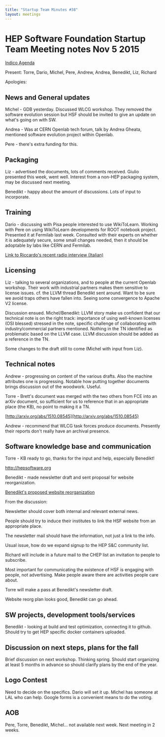 ```yaml
---
title: "Startup Team Minutes #38"
layout: meetings
---
```


# HEP Software Foundation Startup Team Meeting notes Nov 5 2015

[Indico Agenda](https://indico.cern.ch/event/460314/)

Present:  Torre, Dario, Michel, Pere, Andrew, Andrea, Benedikt, Liz, Richard

Apologies:

## News and General updates

Michel - GDB yesterday. Discussed WLCG workshop. They removed the software evolution session but HSF should be invited to give an update on what's going on with SW.

Andrea - Was at CERN Openlab tech forum, talk by Andrea Gheata, mentioned software evolution project within Openlab.

Pere - there's extra funding for this.

## Packaging

Liz - advertised the documents, lots of comments received. Giulio presented this week, went well.
Interest from a non-HEP packaging system, may be discussed next meeting.

Benedikt - happy about the amount of discussions. Lots of input to incorporate.

## Training

Dario - discussing with Pisa people interested to use WikiToLearn.
Working with Pere on using WikiToLearn developments for ROOT notebook project.
Presented it at Fermilab last week. Consulted with their experts on whether it is adequately secure, some small changes needed, then it should be adoptable by labs like CERN and Fermilab.

[Link to Riccardo's recent radio interview (Italian)](http://podcast.radiopopolare.it/pionieri_1_20_10_2015.mp3)

## Licensing

Liz - talking to several organizations, and to people at the current Openlab workshop. Their work with industrial partners makes them sensitive to license issues. cf. the LLVM thread Benedikt sent around. Want to be sure we avoid traps others have fallen into. Seeing some convergence to Apache V2 license.

Discussion ensued. Michel/Benedikt: LLVM story make us confident that our technical note is on the right track: importance of using well-known licenses (OSI blessed) stressed in the note, specific challenge of collaborating with industry/commercial partners mentioned. Nothing in the TN identified as problematic based on the LLVM case. LLVM discussion should be added as a reference in the TN.

Some changes to the draft still to come (Michel with input from Liz).

## Technical notes

Andrew - progressing on content of the various drafts. Also the machine attributes one is progressing. Notable how putting together documents brings discussion out of the woodwork. Useful.

Torre - Brett's document was merged with the two others from FCE into an arXiv document, so sufficient for us to reference that in an appropriate place (the KB), no point to making it a TN.

[http://arxiv.org/abs/1510.08545](http://arxiv.org/abs/1510.08545)

Andrew - recommend that WLCG task forces produce documents. Presently their reports don't really have an archival presence.

## Software knowledge base and communication

Torre - KB ready to go, thanks for the input and help, especially Benedikt!

http://hepsoftware.org

Benedikt - made newsletter draft and sent proposal for website reorganization.

[Benedikt's proposed website reorganization](https://docs.google.com/presentation/d/1uKuDAUldcz0vcCO9NbfpQrr43Bngpb_w4nN9b_nRUsg/edit?usp=sharing)


From the discussion:

Newsletter should cover both internal and relevant external news.

People should try to induce their institutes to link the HSF website from an appropriate place.

The newsletter mail should have the information, not just a link to the info.

Usual issue, how do we expand signup to the HEP S&C community list.

Richard will include in a future mail to the CHEP list an invitation to people to subscribe.

Most important for communicating the existence of HSF is engaging with people, not advertising. Make people aware there are activities people care about.

Torre will make a pass at Benedikt's newsletter draft.

Website reorg plan looks good, Benedikt can go ahead.


## SW projects, development tools/services

Benedikt - looking at build and test optimization, connecting it to github. Should try to get HEP specific docker containers uploaded.

## Discussion on next steps, plans for the fall

Brief discussion on next workshop. Thinking spring. Should start organizing at least 5 months in advance so should clarify plans by the end of the year.

## Logo Contest

Need to decide on the specifics.
Dario will set it up.
Michel has someone at LAL who can help.
Google forms is a convenient means to do the voting.

## AOB

Pere, Torre, Benedikt, Michel... not available next week. Next meeting in 2 weeks.
